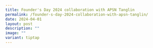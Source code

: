 ```yaml
---
title: Founder's Day 2024 collaboration with APSN Tanglin
permalink: /founder-s-day-2024-collaboration-with-apsn-tanglin/
date: 2024-04-01
layout: post
description: ""
image: ""
variant: tiptap
---
```

